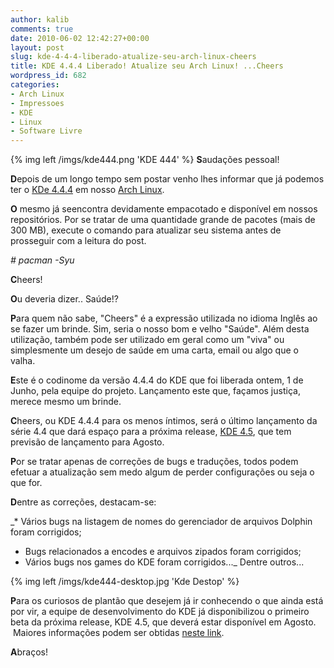 ```yaml
---
author: kalib
comments: true
date: 2010-06-02 12:42:27+00:00
layout: post
slug: kde-4-4-4-liberado-atualize-seu-arch-linux-cheers
title: KDE 4.4.4 Liberado! Atualize seu Arch Linux! ...Cheers
wordpress_id: 682
categories:
- Arch Linux
- Impressoes
- KDE
- Linux
- Software Livre
---
```

{% img left /imgs/kde444.png 'KDE 444' %}
**S**audações pessoal!

**D**epois de um longo tempo sem postar venho lhes informar que já podemos ter o [KDe 4.4.4](https://www.kde.org) em nosso [Arch Linux](https://www.archlinux.org).

**O** mesmo já seencontra devidamente empacotado e disponível em nossos repositórios. Por se tratar de uma quantidade grande de pacotes (mais de 300 MB), execute o comando para atualizar seu sistema antes de prosseguir com a leitura do post.

_# pacman -Syu_

**C**heers!

**O**u deveria dizer.. Saúde!?

**P**ara quem não sabe, "Cheers" é a expressão utilizada no idioma Inglês ao se fazer um brinde. Sim, seria o nosso bom e velho "Saúde". Além desta utilização, também pode ser utilizado em geral como um "viva" ou simplesmente um desejo de saúde em uma carta, email ou algo que o valha.

**E**ste é o codinome da versão 4.4.4 do KDE que foi liberada ontem, 1 de Junho, pela equipe do projeto. Lançamento este que, façamos justiça, merece mesmo um brinde.

**C**heers, ou KDE 4.4.4 para os menos íntimos, será o último lançamento da série 4.4 que dará espaço para a próxima release, [KDE 4.5](https://www.kde.org/announcements/announce-4.5-beta1.php), que tem previsão de lançamento para Agosto.

**P**or se tratar apenas de correções de bugs e traduções, todos podem efetuar a atualização sem medo algum de perder configurações ou seja o que for.

**D**entre as correções, destacam-se:

_* Vários bugs na listagem de nomes do gerenciador de arquivos Dolphin foram corrigidos;
* Bugs relacionados a encodes e arquivos zipados foram corrigidos;
* Vários bugs nos games do KDE foram corrigidos..._
Dentre outros...

{% img left /imgs/kde444-desktop.jpg 'Kde Destop' %}

**P**ara os curiosos de plantão que desejem já ir conhecendo o que ainda está por vir, a equipe de desenvolvimento do KDE já disponibilizou o primeiro beta da próxima release, KDE 4.5, que deverá estar disponível em Agosto.  Maiores informações podem ser obtidas [neste link](https://www.kde.org/announcements/announce-4.5-beta1.php).

**A**braços!